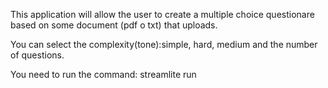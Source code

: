 This application will allow the user to create a multiple choice questionare based on some document (pdf o txt) that uploads.

You can select the complexity(tone):simple, hard, medium and the number of questions.

You need to run the command: 
                            streamlite run <streamlite document URL>